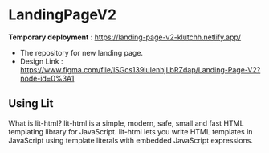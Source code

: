 # LandingPageV2
**Temporary deployment** : 
https://landing-page-v2-klutchh.netlify.app/
- The repository for new landing page.
- Design Link : https://www.figma.com/file/lSGcs139luIenhjLbRZdap/Landing-Page-V2?node-id=0%3A1

## Using Lit
What is lit-html? lit-html is a simple, modern, safe, small and fast HTML templating library for JavaScript. lit-html lets you write HTML templates in JavaScript using template literals with embedded JavaScript expressions.
